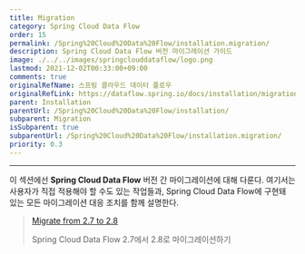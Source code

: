 ```yaml
---
title: Migration
category: Spring Cloud Data Flow
order: 15
permalink: /Spring%20Cloud%20Data%20Flow/installation.migration/
description: Spring Cloud Data Flow 버전 마이그레이션 가이드
image: ./../../images/springclouddataflow/logo.png
lastmod: 2021-12-02T00:33:00+09:00
comments: true
originalRefName: 스프링 클라우드 데이터 플로우
originalRefLink: https://dataflow.spring.io/docs/installation/migration/
parent: Installation
parentUrl: /Spring%20Cloud%20Data%20Flow/installation/
subparent: Migration
isSubparent: true
subparentUrl: /Spring%20Cloud%20Data%20Flow/installation.migration/
priority: 0.3
---
```


---

이 섹션에선 **Spring Cloud Data Flow** 버전 간 마이그레이션에 대해 다룬다. 여기서는 사용자가 직접 적용해야 할 수도 있는 작업들과, Spring Cloud Data Flow에 구현돼 있는 모든 마이그레이션 대응 조치를 함께 설명한다.

> [Migrate from 2.7 to 2.8](../installation.migration.2-7-to-2-8)
>
>  Spring Cloud Data Flow 2.7에서 2.8로 마이그레이션하기